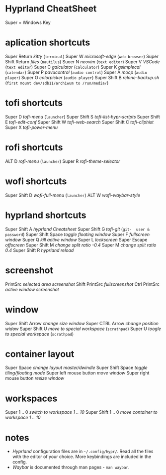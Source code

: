 # Hyprland CheatSheet

Super = Windows Key

# aplication shortcuts

Super Return *kitty* (`terminal`)
Super W *microsoft-edge* (`web browser`)
Super Shift Return *files* (`nautilus`)
Suoer N *neovim* (`text editor`)
Super V *VSCode* (`text editor`)
Super C *galculator* (`calculator`)
Super K *gsimplecal* (`calendar`)
Super P *pavucontrol* (`audio control`)
Super A *mocp* (`audio player`)
Super O *colorpicker* (`audio player`)
Super Shift B *rclone-backup.sh* (`first mount dev/sdb11/archiwum to /run/media/`)

# tofi shortcuts

Super D *tofi-menu* (`launcher`)
Super Shift S *tofi-list-hypr-scripts*
Super Shift E *tofi-edit-conf*
Super Shift W *tofi-web-search*
Super Shift C *tofi-cliphist*
Super X *tofi-power-menu*

# rofi shortcuts

ALT D *rofi-menu* (`launcher`)
Super R *rofi-theme-selector*

# wofi shortcuts

Super Shift D *wofi-full-menu* (`launcher`)
ALT W *wofi-waybar-style*

# hyprland shortcuts

Super Shift A *hyprland Cheatsheet*
Super Shift G *tofi-git* (`git-  user & password`)
Super Shift Space *toggle floating window*
Super F *fullscreen window*
Super Q *kill active window*
Super L *lockscreen*
Super Escape *offscreen*
Super Shift M *change split ratio -0.4*
Super M *change split ratio 0.4*
Super Shift R *hyprland reload*

# screenshot

PrintSrc *selected area screenshot*
Shift PrintSrc *fullscreenshot*
Ctrl PrintSrc *active window screenshot*

# window

Super Shift Arrow *change size window*
Super CTRL Arrow *change position widow*
Super Shift U *move to special workspace* (`scrathpad`)
Super U *toogle to special workspace* (`scrathpad`)

# container layout

Super Space *change layout master/dwindle*
Super Shift Space *toggle tiling/floating mode*
Super left mouse button *move window*
Super right mouse button *resize window*

# workspaces

Super 1 .. 0 *switch to workspace 1 .. 10*
Super Shift 1 .. 0 *move container to workspace 1 .. 10*

# notes

- *Hyprland* configuration files are in `~/.config/hypr/`.
  Read all the files with the editor of your choice.
  More keybindings are included in the config.
- *Waybar* is documented through man pages - `man waybar`.
